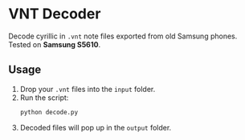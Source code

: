 # VNT Decoder

Decode cyrillic in `.vnt` note files exported from old Samsung phones. Tested on
**Samsung S5610**.

## Usage

1. Drop your `.vnt` files into the `input` folder.
2. Run the script:
   ```bash
   python decode.py
   ```
3. Decoded files will pop up in the `output` folder.
